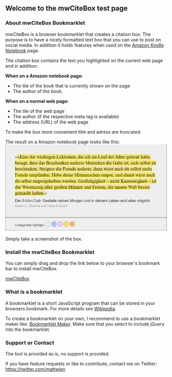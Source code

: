 ## Welcome to the mwCiteBox test page
### About mwCiteBox Bookmarklet
mwCiteBox is a browser bookmarklet that creates a citation box. The purpose is to have a nicely formatted text box that you can use to post on social media. In addition it holds features when used on the [Amazon Kindle Notebook](https://read.amazon.com/notebook) page.

The citation box contains the text you highlighted on the current web page and in addition:

**When on a Amazon notebook page:**

- The tile of the book that is currently shown on the page
- The author of the book.

**When on a normal web page:**
- The tile of the web page
- The author (if the respective meta tag is available)
- The address (URL) of the web page

To make the box more convenient title and adress are truncated.

The result on a Amazon notebook page looks like this:
**![example screenshot of mwCiteBox](mwCiteBox_Example.png)**

Simply take a screenshot of the box.
### Install the mwCiteBox Bookmarklet

You can simply drag and drop the link below to your browser's bookmark bar to install mwCiteBox.

<a href="javascript:void%20function(e){var%20t=function(e){function%20t(e,t,o,i,n){var%20a=%22%22;if(e.length%3C=t)return%20e;const%20r=e.substr(0,o-1);return%20i%3E0%26%26(a=e.substr(e.length-i-1,i)),(n%3Fr.substr(0,r.lastIndexOf(%22%20%22)):r)+%22%26hellip;%22+a}function%20o(){var%20e=%22%22;return%20window.getSelection%3Fe=window.getSelection().toString():document.getSelection%3Fe=document.getSelection().toString():document.selection%3Fe=document.selection.createRange().toString():void%200}e(function(){var%20i=o(),n=window.location.href,n=n.toLocaleLowerCase(),a=%22%22,r=%22%22,d=!1;n.indexOf(%22.amazon.%22)%3E0%26n.indexOf(%22notebook%22)%3E0%26%26(a=e(%22h3.kp-notebook-metadata%22).text(),r=e(%22p.a-spacing-top-micro.kp-notebook-metadata%22).text(),d=!0),%22%22==a%26%26(a=e(%22title%22).text()),%22%22==r%26%26(r=e(%22meta[name=author]%22).attr(%22content%22)),void%200==a%26%26(a=%22%22),void%200==r%26%26(r=%22%22),a=t(a,100,80,0,!0),n=t(n,100,80,4,!1);var%20l='%3Cdiv%20id=%22mwCiteBox%22%20style=%22display:%20block;%20position:%20fixed;%20z-index:%201;%20padding-top:%20100px;left:%200;top:%200;width:%20100%25;height:%20100%25;overflow:%20auto;background-color:%20rgb(0,0,0);background-color:%20rgba(0,0,0,0.4);line-height:%20normal;%22%3E%3Cdiv%20id=%22mwCiteBoxContent%22%20style=%22margin:%20auto;padding:%2040px;border:%201px%20solid%20%23888;width:%2040%25;border-radius:5px;-moz-box-shadow:0%200%205px%20%23888;-webkit-box-shadow:0%200%205px%23888;box-shadow:0%200%205px%20%23888;background:%23eee;%22%3E%3Cdiv%20id=%22mwCiteBoxCite%22%20style=%22line-height:1.3;%20color:%20%23000;%20font-family:%20Times%20New%20Roman,%20Times,%20serif;%20font-size:20px;%22%3E»%3Cspan%20id=%22mwCiteHighlight%22%20style=%22background-color:%23f2e366;%22%3E'+i+%22%3C/span%3E«%3C/div%3E%22;%22%22!=a%26%26(l+='%3Cdiv%20id=%22mwCiteBoxTitle%22%20style=%22font-family:%20Arial,%20Helvetica,%20sans-serif;padding-top:10px;font-size:16px;%22%3E'+a+%22%3C/div%3E%22),%22%22!=r%26%26(l+='%3Cdiv%20id=%22mwCiteBoxAuthor%22%20style=%22font-family:%20Arial,%20Helvetica,%20sans-serif;padding-top:5px;color:%23a49e99;font-size:14px;%22%3E'+r+%22%3C/div%3E%22),d||(l+='%3Cdiv%20id=%22mwCiteBoxURL%22%20style=%22font-family:%20Arial,%20Helvetica,%20sans-serif;padding-top:5px;color:%23a49e99;font-size:10px;%22%3E'+n+%22%3C/div%3E%22),l+=%22%3C/div%3E%22,l+='%3Cdiv%20id=%22mwCiteBoxOptions%22%20style=%22font-family:%20Arial,%20Helvetica,%20sans-serif;line-height:%20normal;margin:%20auto;padding:%2015px%2040px;border:%201px%20solid%20%23888;width:%2040%25;border-radius:5px;-moz-box-shadow:0%200%205px%20%23888;-webkit-box-shadow:0%200%205px%23888;box-shadow:0%200%205px%20%23888;background:%23eee;%22%3E%3Cspan%20style=%22align-content:center;%22%3EChange%20text%20highlight:%20%3C/span%3E%20%3Cspan%20class=%22mwCiteHighlightBtn%22%20style=%22vertical-align:text-bottom;border-radius:16px;%20border:1px%20solid%20%23888;display:inline-block;cursor:%20pointer;%20text-decoration:%20none;%20padding:%2010px%20;%20background-color:%23eee%22%3E%20%3C/span%3E%20%3Cspan%20class=%22mwCiteHighlightBtn%22%20style=%22vertical-align:text-bottom;border-radius:16px;%20border:1px%20solid%20%23888;display:inline-block;cursor:%20pointer;%20text-decoration:%20none;%20padding:%2010px%20;%20background-color:%23A3C4FF%22%3E%20%3C/span%3E%20%3Cspan%20class=%22mwCiteHighlightBtn%22%20style=%22vertical-align:text-bottom;border-radius:16px;%20border:1px%20solid%20%23888;display:inline-block;cursor:%20pointer;%20text-decoration:%20none;%20padding:%2010px%20;%20background-color:%23FFC2F5%22%3E%20%3C/span%3E%20%3Cspan%20class=%22mwCiteHighlightBtn%22%20style=%22vertical-align:text-bottom;border-radius:16px;%20border:1px%20solid%20%23888;display:inline-block;cursor:%20pointer;%20text-decoration:%20none;%20padding:%2010px%20;%20background-color:%23f2e366%22%3E%20%3C/span%3E%20%3Cspan%20class=%22mwCiteHighlightBtn%22%20style=%22vertical-align:text-bottom;border-radius:16px;%20border:1px%20solid%20%23888;display:inline-block;cursor:%20pointer;%20text-decoration:%20none;%20padding:%2010px%20;%20background-color:%23FCB85E%22%3E%20%3C/span%3E%20%3C/div%3E',l+=%22%3C/div%3E%22,e(%22body%22).prepend(l),e(%22.mwCiteHighlightBtn%22).on(%22click%22,function(t){var%20o=(e(%22%23mwCiteHighlightBtn%22),e(this).css(%22background-color%22));e(%22%23mwCiteHighlight%22).css(%22background-color%22,o),t.stopImmediatePropagation(),t.preventDefault()}),e(%22%23mwCiteBox%22).click(function(){e(%22%23mwCiteBox%22).remove()})})},o=e%26%26e.fn%26%26parseFloat(e.fn.jquery)%3E=1.7;if(o)t(e);else{var%20i=document.createElement(%22script%22);i.src=%22//ajax.googleapis.com/ajax/libs/jquery/1/jquery.js%22,i.onload=i.onreadystatechange=function(){var%20e=this.readyState;e%26%26%22loaded%22!==e%26%26%22complete%22!==e||t(jQuery.noConflict())}}document.getElementsByTagName(%22head%22)[0].appendChild(i)}(window.jQuery);">
  mwCiteBox</a>


### What is a bookmarklet
A bookmarklet is a short JavaScript program that can be stored in your browsers bookmark. For more details see [Wikipedia](https://en.wikipedia.org/wiki/Bookmarklet).


To create a bookmarklet on your own, I recommend to use a bookmarklet maker like: [Bookmarklet Maker](https://bookmarklets.org/maker/). Make sure that you select to include jQuery into the bookmarklet.


### Support or Contact
The tool is provided as is, no support is provided.

If you have feature requests or like to contribute, contact me on Twitter: https://twitter.com/mattwien 
